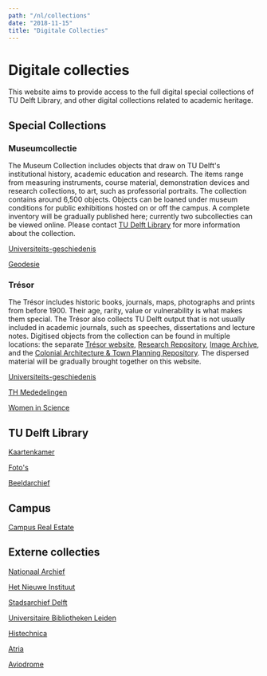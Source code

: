 ```yaml
---
path: "/nl/collections"
date: "2018-11-15"
title: "Digitale Collecties"
---
```


# Digitale collecties

This website aims to provide access to the full digital special collections of TU Delft Library, and other digital collections related to academic heritage.

## Special Collections

### Museumcollectie

The Museum Collection includes objects that draw on TU Delft's institutional history, academic education and research. The items range from measuring instruments, course material, demonstration devices and research collections, to art, such as professorial portraits. The collection contains around 6,500 objects. Objects can be loaned under museum conditions for public exhibitions hosted on or off the campus. A complete inventory will be gradually published here; currently two subcollecties can be viewed online. Please contact [TU Delft Library](https://www.tudelft.nl/library/over-de-library/contact-en-bereikbaarheid) for more information about the collection.

<div class="blocks">

<div class="block purple tint cutcorners w-4 h-4 image">

[Universiteits-geschiedenis](/nl/collections/7b35ae59-1507-447a-a9ac-4641a7bf24b1)
</div>
<div class="block purple tint cutcorners w-4 h-4 image">

[Geodesie](/nl/collections/d51c775b-4472-4e6a-a952-f0f3da8aee9d)
</div>

</div>

### Trésor

The Trésor includes historic books, journals, maps, photographs and prints from before 1900. Their age, rarity, value or vulnerability is what makes them special. The Trésor also collects TU Delft output that is not usually included in academic journals, such as speeches, dissertations and lecture notes. Digitised objects from the collection can be found in multiple locations: the separate [Trésor website](https://tresor.tudelft.nl), [Research Repository](https://repository.tudelft.nl/islandora/search/?collection=research), [Image Archive](https://repository.tudelft.nl/search/MMP/?q=set%3Aprentenkabinet), and the [Colonial Architecture & Town Planning Repository](http://www.colonialarchitecture.eu). The dispersed material will be gradually brought together on this website.

<div class="blocks">

<div class="block purple tint cutcorners w-4 h-4 image">

[Universiteits-geschiedenis](/nl/collections/lib-tresor-universiteitsgeschiedenis)
</div>
<div class="block purple tint cutcorners w-4 h-4 image">

[TH Mededelingen](/nl/collections/lib-tresor-th-mededelingen)
</div>
<div class="block purple tint cutcorners w-4 h-4 image">

[Women in Science](/nl/collections/lib-tresor-women-in-science)
</div>

</div>

## TU Delft Library

<div class="blocks">

<div class="block purple tint cutcorners w-4 h-4 image">

[Kaartenkamer](/nl/collections/lib-kaartenkamer)
</div>
<div class="block purple tint cutcorners w-4 h-4 image">

[Foto's](/nl/collections/lib-fotografie)
</div>
<div class="block purple tint cutcorners w-4 h-4 image">

[Beeldarchief](/nl/collections/lib-fotoarchief)
</div>

</div>

## Campus

<div class="blocks">

<div class="block purple tint cutcorners w-4 h-4 image">

[Campus Real Estate](/nl/collections/tu-cre-tib-bouwtekeningen)
</div>

</div>

## Externe collecties

<div class="blocks">

<div class="block purple tint cutcorners w-4 h-4 image">

[Nationaal Archief](/nl/collections/ex-na)
</div>
<div class="block purple tint cutcorners w-4 h-4 image">

[Het Nieuwe Instituut](/nl/collections/ex-hni)
</div>
<div class="block purple tint cutcorners w-4 h-4 image">

[Stadsarchief Delft](/nl/collections/ex-stadsarchief-delft)
</div>
<div class="block purple tint cutcorners w-4 h-4 image">

[Universitaire Bibliotheken Leiden](/nl/collections/ex-ubl)
</div>
<div class="block purple tint cutcorners w-4 h-4 image">

[Histechnica](/nl/collections/ex-histechnica)
</div>
<div class="block purple tint cutcorners w-4 h-4 image">

[Atria](/nl/collections/ex-atria)
</div>
<div class="block purple tint cutcorners w-4 h-4 image">

[Aviodrome](/nl/collections/ex-aviodrome)
</div>

</div>